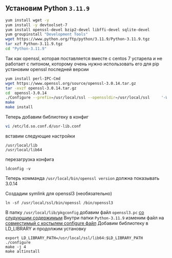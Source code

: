 ## Установим Python `3.11.9`

```bash
yum install wget -y
yum install -y devtoolset-7
yum install openssl-devel bzip2-devel libffi-devel sqlite-devel
yum groupinstall "Development Tools"
wget https://www.python.org/ftp/python/3.11.9/Python-3.11.9.tgz
tar xzf Python-3.11.9.tgz
cd "Python-3.11.9"
```
Так как openssl, которая поставляется вместе с centos 7 устарела и не работает с питоном, которому очень нужно использовать его для pip установим openssl последней версии
```bash
yum install perl-IPC-Cmd
wget https://www.openssl.org/source/openssl-3.0.14.tar.gz
tar -xvzf openssl-3.0.14.tar.gz
cd  openssl-3.0.14
./Configure --prefix=/usr/local/ssl --openssldir=/usr/local/ssl     '-Wl,-rpath,$(LIBRPATH)'
make
make install
```
Теперь добавим библиотеку в конфиг
```bash
vi /etc/ld.so.conf.d/usr-lib.conf
```
вставим следующие настройки
```
/usr/local/lib
/usr/local/lib64
```
перезагрузка конфига
```
ldconfig -v
```
Теперь комманда `/usr/local/bin/openssl version` должна показывать 3.0.14

Создадим symlink для openssl3 (необязательно)
```
ln -sf /usr/local/ssl/bin/openssl /bin/openssl3
```
В папку `/usr/local/lib/pkgconfig` добавим файл `openssl3.pc` [со слудующим содержимым](https://github.com/vloldik/devopspractice/blob/main/task1/external/openssl3.pc)
Внутри папки `Python-3.11.9` изменим файл на [совместимый с костылем configure файл](https://github.com/vloldik/devopspractice/blob/main/task1/external/configure)
Добавим библиотеку в LD_LIBRARY и продолжим установку
```
export LD_LIBRARY_PATH=/usr/local/ssl/lib64:$LD_LIBRARY_PATH  
./configure
make -j 4 
make altinstall
```
